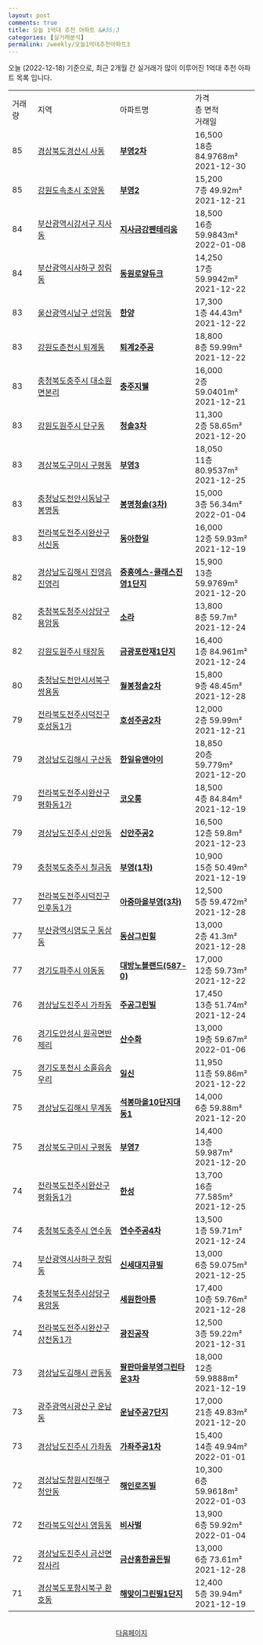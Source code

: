 ```yaml
---
layout: post
comments: true
title: 오늘 1억대 추천 아파트 &#35;3
categories: [실거래분석]
permalink: /weekly/오늘1억대추천아파트3
---
```


오늘 (2022-12-18) 기준으로, 최근 2개월 간 실거래가 많이 이루어진 1억대 추천 아파트 목록 입니다.

<table class="sortable">
  <tr>
    <td>거래량</td>
    <td>지역</td>
    <td>아파트명</td>
    <td>가격<br>층 면적<br>거래일</td>
  </tr>

  <tr class="item">
    <td>85</td>
    <td><a href="/apt/경상북도경산시사동">경상북도경산시 사동</a></td>
    <td style="font-weight: bold;"><a href="/apt/경상북도경산시사동부영2차">부영2차</a></td>
    <td>16,500<br>18층  84.9768m²<br>2021-12-30</td>
  </tr>

  <tr class="item">
    <td>85</td>
    <td><a href="/apt/강원도속초시조양동">강원도속초시 조양동</a></td>
    <td style="font-weight: bold;"><a href="/apt/강원도속초시조양동부영2">부영2</a></td>
    <td>15,200<br>7층  49.92m²<br>2021-12-21</td>
  </tr>

  <tr class="item">
    <td>84</td>
    <td><a href="/apt/부산광역시강서구지사동">부산광역시강서구 지사동</a></td>
    <td style="font-weight: bold;"><a href="/apt/부산광역시강서구지사동지사금강펜테리움">지사금강펜테리움</a></td>
    <td>18,500<br>16층  59.9843m²<br>2022-01-08</td>
  </tr>

  <tr class="item">
    <td>84</td>
    <td><a href="/apt/부산광역시사하구장림동">부산광역시사하구 장림동</a></td>
    <td style="font-weight: bold;"><a href="/apt/부산광역시사하구장림동동원로얄듀크">동원로얄듀크</a></td>
    <td>14,250<br>17층  59.9942m²<br>2021-12-22</td>
  </tr>

  <tr class="item">
    <td>83</td>
    <td><a href="/apt/울산광역시남구선암동">울산광역시남구 선암동</a></td>
    <td style="font-weight: bold;"><a href="/apt/울산광역시남구선암동한양">한양</a></td>
    <td>17,300<br>1층  44.43m²<br>2021-12-22</td>
  </tr>

  <tr class="item">
    <td>83</td>
    <td><a href="/apt/강원도춘천시퇴계동">강원도춘천시 퇴계동</a></td>
    <td style="font-weight: bold;"><a href="/apt/강원도춘천시퇴계동퇴계2주공">퇴계2주공</a></td>
    <td>18,800<br>8층  59.99m²<br>2021-12-22</td>
  </tr>

  <tr class="item">
    <td>83</td>
    <td><a href="/apt/충청북도충주시대소원면본리">충청북도충주시 대소원면본리</a></td>
    <td style="font-weight: bold;"><a href="/apt/충청북도충주시대소원면본리충주지웰">충주지웰</a></td>
    <td>16,000<br>2층  59.0401m²<br>2021-12-21</td>
  </tr>

  <tr class="item">
    <td>83</td>
    <td><a href="/apt/강원도원주시단구동">강원도원주시 단구동</a></td>
    <td style="font-weight: bold;"><a href="/apt/강원도원주시단구동청솔3차">청솔3차</a></td>
    <td>11,300<br>2층  58.65m²<br>2021-12-20</td>
  </tr>

  <tr class="item">
    <td>83</td>
    <td><a href="/apt/경상북도구미시구평동">경상북도구미시 구평동</a></td>
    <td style="font-weight: bold;"><a href="/apt/경상북도구미시구평동부영3">부영3</a></td>
    <td>18,050<br>11층  80.9537m²<br>2021-12-25</td>
  </tr>

  <tr class="item">
    <td>83</td>
    <td><a href="/apt/충청남도천안시동남구봉명동">충청남도천안시동남구 봉명동</a></td>
    <td style="font-weight: bold;"><a href="/apt/충청남도천안시동남구봉명동봉명청솔(3차)">봉명청솔(3차)</a></td>
    <td>15,000<br>3층  56.34m²<br>2022-01-04</td>
  </tr>

  <tr class="item">
    <td>83</td>
    <td><a href="/apt/전라북도전주시완산구서신동">전라북도전주시완산구 서신동</a></td>
    <td style="font-weight: bold;"><a href="/apt/전라북도전주시완산구서신동동아한일">동아한일</a></td>
    <td>16,000<br>12층  59.93m²<br>2021-12-19</td>
  </tr>

  <tr class="item">
    <td>82</td>
    <td><a href="/apt/경상남도김해시진영읍진영리">경상남도김해시 진영읍진영리</a></td>
    <td style="font-weight: bold;"><a href="/apt/경상남도김해시진영읍진영리중흥에스-클래스진영1단지">중흥에스-클래스진영1단지</a></td>
    <td>15,900<br>13층  59.9769m²<br>2021-12-20</td>
  </tr>

  <tr class="item">
    <td>82</td>
    <td><a href="/apt/충청북도청주시상당구용암동">충청북도청주시상당구 용암동</a></td>
    <td style="font-weight: bold;"><a href="/apt/충청북도청주시상당구용암동소라">소라</a></td>
    <td>13,800<br>8층  59.7m²<br>2021-12-24</td>
  </tr>

  <tr class="item">
    <td>82</td>
    <td><a href="/apt/강원도원주시태장동">강원도원주시 태장동</a></td>
    <td style="font-weight: bold;"><a href="/apt/강원도원주시태장동금광포란재1단지">금광포란재1단지</a></td>
    <td>16,400<br>1층  84.961m²<br>2021-12-24</td>
  </tr>

  <tr class="item">
    <td>80</td>
    <td><a href="/apt/충청남도천안시서북구쌍용동">충청남도천안시서북구 쌍용동</a></td>
    <td style="font-weight: bold;"><a href="/apt/충청남도천안시서북구쌍용동월봉청솔2차">월봉청솔2차</a></td>
    <td>15,800<br>9층  48.45m²<br>2021-12-28</td>
  </tr>

  <tr class="item">
    <td>79</td>
    <td><a href="/apt/전라북도전주시덕진구호성동1가">전라북도전주시덕진구 호성동1가</a></td>
    <td style="font-weight: bold;"><a href="/apt/전라북도전주시덕진구호성동1가호성주공2차">호성주공2차</a></td>
    <td>12,000<br>2층  59.99m²<br>2021-12-21</td>
  </tr>

  <tr class="item">
    <td>79</td>
    <td><a href="/apt/경상남도김해시구산동">경상남도김해시 구산동</a></td>
    <td style="font-weight: bold;"><a href="/apt/경상남도김해시구산동한일유앤아이">한일유앤아이</a></td>
    <td>18,850<br>20층  59.779m²<br>2021-12-20</td>
  </tr>

  <tr class="item">
    <td>79</td>
    <td><a href="/apt/전라북도전주시완산구평화동1가">전라북도전주시완산구 평화동1가</a></td>
    <td style="font-weight: bold;"><a href="/apt/전라북도전주시완산구평화동1가코오롱">코오롱</a></td>
    <td>18,500<br>4층  84.84m²<br>2021-12-19</td>
  </tr>

  <tr class="item">
    <td>79</td>
    <td><a href="/apt/경상남도진주시신안동">경상남도진주시 신안동</a></td>
    <td style="font-weight: bold;"><a href="/apt/경상남도진주시신안동신안주공2">신안주공2</a></td>
    <td>16,500<br>12층  59.8m²<br>2021-12-23</td>
  </tr>

  <tr class="item">
    <td>79</td>
    <td><a href="/apt/충청북도충주시칠금동">충청북도충주시 칠금동</a></td>
    <td style="font-weight: bold;"><a href="/apt/충청북도충주시칠금동부영(1차)">부영(1차)</a></td>
    <td>10,900<br>15층  50.49m²<br>2021-12-19</td>
  </tr>

  <tr class="item">
    <td>77</td>
    <td><a href="/apt/전라북도전주시덕진구인후동1가">전라북도전주시덕진구 인후동1가</a></td>
    <td style="font-weight: bold;"><a href="/apt/전라북도전주시덕진구인후동1가아중마을부영(3차)">아중마을부영(3차)</a></td>
    <td>12,500<br>5층  59.472m²<br>2021-12-28</td>
  </tr>

  <tr class="item">
    <td>77</td>
    <td><a href="/apt/부산광역시영도구동삼동">부산광역시영도구 동삼동</a></td>
    <td style="font-weight: bold;"><a href="/apt/부산광역시영도구동삼동동삼그린힐">동삼그린힐</a></td>
    <td>13,000<br>2층  41.3m²<br>2021-12-28</td>
  </tr>

  <tr class="item">
    <td>77</td>
    <td><a href="/apt/경기도파주시야동동">경기도파주시 야동동</a></td>
    <td style="font-weight: bold;"><a href="/apt/경기도파주시야동동대방노블랜드(587-0)">대방노블랜드(587-0)</a></td>
    <td>17,000<br>12층  59.73m²<br>2021-12-22</td>
  </tr>

  <tr class="item">
    <td>76</td>
    <td><a href="/apt/경상남도진주시가좌동">경상남도진주시 가좌동</a></td>
    <td style="font-weight: bold;"><a href="/apt/경상남도진주시가좌동주공그린빌">주공그린빌</a></td>
    <td>17,450<br>13층  51.74m²<br>2021-12-24</td>
  </tr>

  <tr class="item">
    <td>76</td>
    <td><a href="/apt/경기도안성시원곡면반제리">경기도안성시 원곡면반제리</a></td>
    <td style="font-weight: bold;"><a href="/apt/경기도안성시원곡면반제리산수화">산수화</a></td>
    <td>13,000<br>19층  59.67m²<br>2022-01-06</td>
  </tr>

  <tr class="item">
    <td>75</td>
    <td><a href="/apt/경기도포천시소흘읍송우리">경기도포천시 소흘읍송우리</a></td>
    <td style="font-weight: bold;"><a href="/apt/경기도포천시소흘읍송우리일신">일신</a></td>
    <td>11,950<br>11층  59.86m²<br>2021-12-22</td>
  </tr>

  <tr class="item">
    <td>75</td>
    <td><a href="/apt/경상남도김해시무계동">경상남도김해시 무계동</a></td>
    <td style="font-weight: bold;"><a href="/apt/경상남도김해시무계동석봉마을10단지대동1">석봉마을10단지대동1</a></td>
    <td>14,000<br>6층  59.88m²<br>2021-12-20</td>
  </tr>

  <tr class="item">
    <td>75</td>
    <td><a href="/apt/경상북도구미시구평동">경상북도구미시 구평동</a></td>
    <td style="font-weight: bold;"><a href="/apt/경상북도구미시구평동부영7">부영7</a></td>
    <td>14,400<br>13층  59.987m²<br>2021-12-20</td>
  </tr>

  <tr class="item">
    <td>74</td>
    <td><a href="/apt/전라북도전주시완산구평화동1가">전라북도전주시완산구 평화동1가</a></td>
    <td style="font-weight: bold;"><a href="/apt/전라북도전주시완산구평화동1가한성">한성</a></td>
    <td>13,700<br>16층  77.585m²<br>2021-12-25</td>
  </tr>

  <tr class="item">
    <td>74</td>
    <td><a href="/apt/충청북도충주시연수동">충청북도충주시 연수동</a></td>
    <td style="font-weight: bold;"><a href="/apt/충청북도충주시연수동연수주공4차">연수주공4차</a></td>
    <td>13,500<br>1층  59.71m²<br>2021-12-24</td>
  </tr>

  <tr class="item">
    <td>74</td>
    <td><a href="/apt/부산광역시사하구장림동">부산광역시사하구 장림동</a></td>
    <td style="font-weight: bold;"><a href="/apt/부산광역시사하구장림동신세대지큐빌">신세대지큐빌</a></td>
    <td>13,000<br>6층  59.075m²<br>2021-12-25</td>
  </tr>

  <tr class="item">
    <td>74</td>
    <td><a href="/apt/충청북도청주시상당구용암동">충청북도청주시상당구 용암동</a></td>
    <td style="font-weight: bold;"><a href="/apt/충청북도청주시상당구용암동세원한아름">세원한아름</a></td>
    <td>17,400<br>10층  59.76m²<br>2021-12-28</td>
  </tr>

  <tr class="item">
    <td>74</td>
    <td><a href="/apt/전라북도전주시완산구삼천동1가">전라북도전주시완산구 삼천동1가</a></td>
    <td style="font-weight: bold;"><a href="/apt/전라북도전주시완산구삼천동1가광진공작">광진공작</a></td>
    <td>12,500<br>3층  59.22m²<br>2021-12-31</td>
  </tr>

  <tr class="item">
    <td>73</td>
    <td><a href="/apt/경상남도김해시관동동">경상남도김해시 관동동</a></td>
    <td style="font-weight: bold;"><a href="/apt/경상남도김해시관동동팔판마을부영그린타운3차">팔판마을부영그린타운3차</a></td>
    <td>18,000<br>12층  59.9888m²<br>2021-12-19</td>
  </tr>

  <tr class="item">
    <td>73</td>
    <td><a href="/apt/광주광역시광산구운남동">광주광역시광산구 운남동</a></td>
    <td style="font-weight: bold;"><a href="/apt/광주광역시광산구운남동운남주공7단지">운남주공7단지</a></td>
    <td>17,000<br>21층  49.83m²<br>2021-12-20</td>
  </tr>

  <tr class="item">
    <td>73</td>
    <td><a href="/apt/경상남도진주시가좌동">경상남도진주시 가좌동</a></td>
    <td style="font-weight: bold;"><a href="/apt/경상남도진주시가좌동가좌주공1차">가좌주공1차</a></td>
    <td>15,400<br>14층  49.94m²<br>2022-01-01</td>
  </tr>

  <tr class="item">
    <td>72</td>
    <td><a href="/apt/경상남도창원시진해구청안동">경상남도창원시진해구 청안동</a></td>
    <td style="font-weight: bold;"><a href="/apt/경상남도창원시진해구청안동해인로즈빌">해인로즈빌</a></td>
    <td>10,300<br>6층  59.9618m²<br>2022-01-03</td>
  </tr>

  <tr class="item">
    <td>72</td>
    <td><a href="/apt/전라북도익산시영등동">전라북도익산시 영등동</a></td>
    <td style="font-weight: bold;"><a href="/apt/전라북도익산시영등동비사벌">비사벌</a></td>
    <td>13,900<br>6층  59.92m²<br>2022-01-04</td>
  </tr>

  <tr class="item">
    <td>72</td>
    <td><a href="/apt/경상남도진주시금산면장사리">경상남도진주시 금산면장사리</a></td>
    <td style="font-weight: bold;"><a href="/apt/경상남도진주시금산면장사리금산흥한골든빌">금산흥한골든빌</a></td>
    <td>13,000<br>6층  73.61m²<br>2021-12-28</td>
  </tr>

  <tr class="item">
    <td>71</td>
    <td><a href="/apt/경상북도포항시북구환호동">경상북도포항시북구 환호동</a></td>
    <td style="font-weight: bold;"><a href="/apt/경상북도포항시북구환호동해맞이그린빌1단지">해맞이그린빌1단지</a></td>
    <td>12,400<br>5층  39.94m²<br>2021-12-19</td>
  </tr>

  <tr>
      <script async src="https://pagead2.googlesyndication.com/pagead/js/adsbygoogle.js?client=ca-pub-3485438051770037"
          crossorigin="anonymous"></script>
      <ins class="adsbygoogle"
          style="display:block"
          data-ad-format="fluid"
          data-ad-layout-key="-fb+5w+4e-db+86"
          data-ad-client="ca-pub-3485438051770037"
          data-ad-slot="1827090281"></ins>
      <script>
          (adsbygoogle = window.adsbygoogle || []).push({});
      </script>
  </tr>
    
</table>

<br>
<center><a href="/weekly/오늘1억대추천아파트">다음페이지</a></center>
<br><br>
